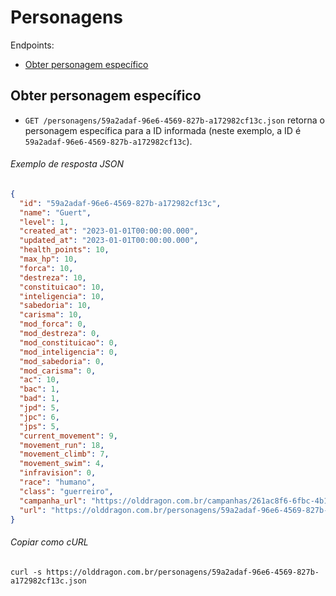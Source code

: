 Personagens
===========

Endpoints:

- [Obter personagem específico](#obter-personagem-específico)

Obter personagem específico
---------------------------

- `GET /personagens/59a2adaf-96e6-4569-827b-a172982cf13c.json` retorna o personagem específica para a ID informada (neste exemplo, a ID é `59a2adaf-96e6-4569-827b-a172982cf13c`).

###### Exemplo de resposta JSON
<!-- START characters_show.json -->
```json
{
  "id": "59a2adaf-96e6-4569-827b-a172982cf13c",
  "name": "Guert",
  "level": 1,
  "created_at": "2023-01-01T00:00:00.000",
  "updated_at": "2023-01-01T00:00:00.000",
  "health_points": 10,
  "max_hp": 10,
  "forca": 10,
  "destreza": 10,
  "constituicao": 10,
  "inteligencia": 10,
  "sabedoria": 10,
  "carisma": 10,
  "mod_forca": 0,
  "mod_destreza": 0,
  "mod_constituicao": 0,
  "mod_inteligencia": 0,
  "mod_sabedoria": 0,
  "mod_carisma": 0,
  "ac": 10,
  "bac": 1,
  "bad": 1,
  "jpd": 5,
  "jpc": 6,
  "jps": 5,
  "current_movement": 9,
  "movement_run": 18,
  "movement_climb": 7,
  "movement_swim": 4,
  "infravision": 0,
  "race": "humano",
  "class": "guerreiro",
  "campanha_url": "https://olddragon.com.br/campanhas/261ac8f6-6fbc-4b1e-be4a-6e5ee7d8e4b4.json",
  "url": "https://olddragon.com.br/personagens/59a2adaf-96e6-4569-827b-a172982cf13c.json"
}
```
<!-- END characters_show.json -->

###### Copiar como cURL

``` shell
curl -s https://olddragon.com.br/personagens/59a2adaf-96e6-4569-827b-a172982cf13c.json
```
